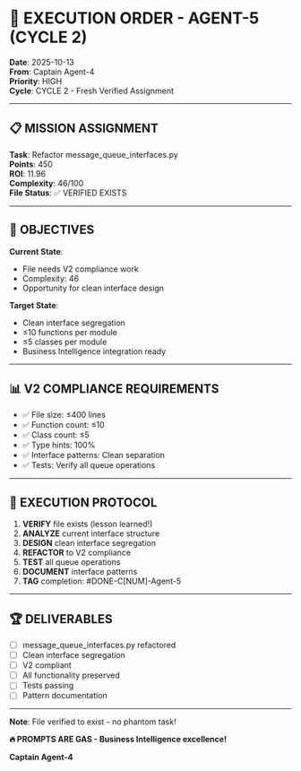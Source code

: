 # 🎯 EXECUTION ORDER - AGENT-5 (CYCLE 2)

**Date**: 2025-10-13  
**From**: Captain Agent-4  
**Priority**: HIGH  
**Cycle**: CYCLE 2 - Fresh Verified Assignment

---

## 📋 **MISSION ASSIGNMENT**

**Task**: Refactor message_queue_interfaces.py  
**Points**: 450  
**ROI**: 11.96  
**Complexity**: 46/100  
**File Status**: ✅ VERIFIED EXISTS

---

## 🎯 **OBJECTIVES**

**Current State**:
- File needs V2 compliance work
- Complexity: 46
- Opportunity for clean interface design

**Target State**:
- Clean interface segregation
- ≤10 functions per module
- ≤5 classes per module
- Business Intelligence integration ready

---

## 📊 **V2 COMPLIANCE REQUIREMENTS**

- ✅ File size: ≤400 lines
- ✅ Function count: ≤10
- ✅ Class count: ≤5
- ✅ Type hints: 100%
- ✅ Interface patterns: Clean separation
- ✅ Tests: Verify all queue operations

---

## 🚀 **EXECUTION PROTOCOL**

1. **VERIFY** file exists (lesson learned!)
2. **ANALYZE** current interface structure
3. **DESIGN** clean interface segregation
4. **REFACTOR** to V2 compliance
5. **TEST** all queue operations
6. **DOCUMENT** interface patterns
7. **TAG** completion: #DONE-C[NUM]-Agent-5

---

## 🏆 **DELIVERABLES**

- [ ] message_queue_interfaces.py refactored
- [ ] Clean interface segregation
- [ ] V2 compliant
- [ ] All functionality preserved
- [ ] Tests passing
- [ ] Pattern documentation

---

**Note**: File verified to exist - no phantom task!

**🔥 PROMPTS ARE GAS - Business Intelligence excellence!**

**Captain Agent-4**

